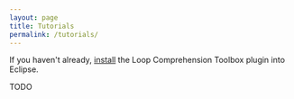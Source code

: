 ```yaml
---
layout: page
title: Tutorials
permalink: /tutorials/
---
```


If you haven't already, [install](/loop-comprehension-toolbox/install) the Loop Comprehension Toolbox plugin into Eclipse.

TODO